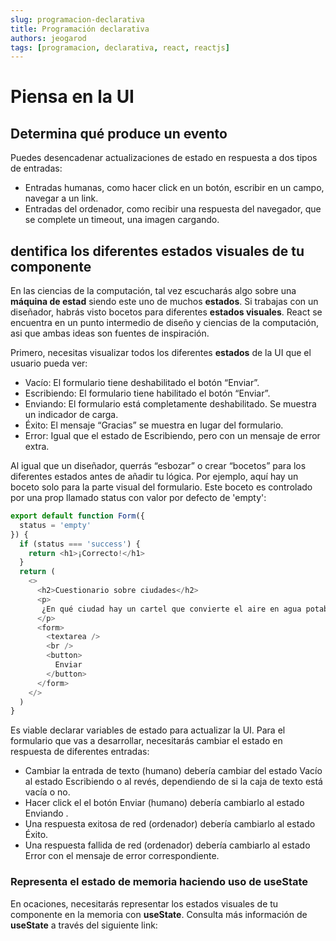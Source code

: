 ```yaml
---
slug: programacion-declarativa
title: Programación declarativa
authors: jeogarod
tags: [programacion, declarativa, react, reactjs]
---
```


# Piensa en la UI

## Determina qué produce un evento

Puedes desencadenar actualizaciones de estado en respuesta a dos tipos de entradas:

- Entradas humanas, como hacer click en un botón, escribir en un campo, navegar a un link.
- Entradas del ordenador, como recibir una respuesta del navegador, que se complete un timeout, una imagen cargando.

## dentifica los diferentes estados visuales de tu componente 

En las ciencias de la computación, tal vez escucharás algo sobre una **máquina de estad** siendo este uno de muchos **estados**. Si trabajas con un diseñador, habrás visto bocetos para diferentes **estados visuales**. React se encuentra en un punto intermedio de diseño y ciencias de la computación, asi que ambas ideas son fuentes de inspiración.

Primero, necesitas visualizar todos los diferentes **estados** de la UI que el usuario pueda ver:

- Vacío: El formulario tiene deshabilitado el botón “Enviar”.
- Escribiendo: El formulario tiene habilitado el botón “Enviar”.
- Enviando: El formulario está completamente deshabilitado. Se muestra un indicador de carga.
- Éxito: El mensaje “Gracias” se muestra en lugar del formulario.
- Error: Igual que el estado de Escribiendo, pero con un mensaje de error extra.

Al igual que un diseñador, querrás “esbozar” o crear “bocetos” para los diferentes estados antes de añadir tu lógica. Por ejemplo, aquí hay un boceto solo para la parte visual del formulario. Este boceto es controlado por una prop llamado status con valor por defecto de 'empty':


```javascript title="/src/Componente.jsx"
export default function Form({
  status = 'empty'
}) {
  if (status === 'success') {
    return <h1>¡Correcto!</h1>
  }
  return (
    <>
      <h2>Cuestionario sobre ciudades</h2>
      <p>
       ¿En qué ciudad hay un cartel que convierte el aire en agua potable?
      </p>
      <form>
        <textarea />
        <br />
        <button>
          Enviar
        </button>
      </form>
    </>
  )
}

```

Es viable declarar variables de estado para actualizar la UI. Para el formulario que vas a desarrollar, necesitarás cambiar el estado en respuesta de diferentes entradas:

- Cambiar la entrada de texto (humano) debería cambiar del estado Vacío al estado Escribiendo o al revés, dependiendo de si la caja de texto está vacía o no.
- Hacer click el el botón Enviar (humano) debería cambiarlo al estado Enviando .
- Una respuesta exitosa de red (ordenador) debería cambiarlo al estado Éxito.
- Una respuesta fallida de red (ordenador) debería cambiarlo al estado Error con el mensaje de error correspondiente.

### Representa el estado de memoria haciendo uso de useState

En ocaciones, necesitarás representar los estados visuales de tu componente en la memoria con **useState**. Consulta más información de **useState** a través del siguiente link: [](../../docs/reactjs/useState)

<!-- truncate -->